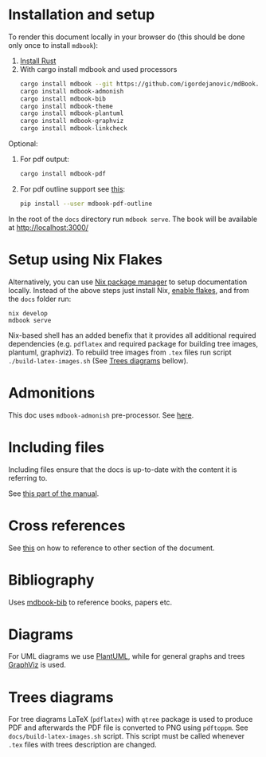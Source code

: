 # Installation and setup

To render this document locally in your browser do (this should be done only
once to install `mdbook`):

1. [Install Rust](https://doc.rust-lang.org/cargo/getting-started/installation.html)
2. With cargo install mdbook and used processors
   ```sh
   cargo install mdbook --git https://github.com/igordejanovic/mdBook.git --branch merged-prs
   cargo install mdbook-admonish
   cargo install mdbook-bib
   cargo install mdbook-theme
   cargo install mdbook-plantuml
   cargo install mdbook-graphviz
   cargo install mdbook-linkcheck
   ```

Optional:

1. For pdf output:
   ```sh
   cargo install mdbook-pdf
   ```
   
2. For pdf outline support see [this](https://github.com/HollowMan6/mdbook-pdf/issues/1#issuecomment-1366157949):
   ```sh
   pip install --user mdbook-pdf-outline
   ```

In the root of the `docs` directory run `mdbook serve`. The book will be available
at [http://localhost:3000/]()

# Setup using Nix Flakes

Alternatively, you can use [Nix package manager](https://nixos.org/) to setup
documentation locally. Instead of the above steps just install Nix, [enable
flakes](https://nixos.wiki/wiki/flakes), and from the `docs` folder run:

```
nix develop
mdbook serve
```

Nix-based shell has an added benefix that it provides all additional required
dependencies (e.g. `pdflatex` and required package for building tree images,
plantuml, graphviz). To rebuild tree images from `.tex` files run script
`./build-latex-images.sh` (See [Trees diagrams](#trees-diagrams) bellow).
  
# Admonitions

This doc uses `mdbook-admonish` pre-processor. See [here](https://tommilligan.github.io/mdbook-admonish/).

# Including files

Including files ensure that the docs is up-to-date with the content it is
referring to.

See [this part of the manual](https://rust-lang.github.io/mdBook/format/mdbook.html#including-files).

# Cross references

See [this](https://users.rust-lang.org/t/mdbook-how-to-use-cross-references/83713) on how to reference to other section of the document.

# Bibliography

Uses [mdbook-bib](https://github.com/francisco-perez-sorrosal/mdbook-bib) to reference books, papers etc.

# Diagrams

For UML diagrams we use [PlantUML](https://plantuml.com/), while for general graphs and trees
[GraphViz](https://graphviz.org/) is used.

# Trees diagrams

For tree diagrams LaTeX (`pdflatex`) with `qtree` package is used to produce PDF
and afterwards the PDF file is converted to PNG using `pdftoppm`. See
`docs/build-latex-images.sh` script. This script must be called whenever `.tex`
files with trees description are changed.
